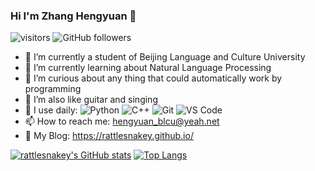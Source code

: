 ### Hi I'm Zhang Hengyuan 👋
![visitors](https://visitor-badge.glitch.me/badge?page_id=rattlesnakey.rattlesnakeyREADME)
![GitHub followers](https://img.shields.io/github/followers/rattlesnakey?style=social)
- 🔭 I’m currently a student of Beijing Language and Culture University
- 🌱 I’m currently learning about Natural Language Processing
- 👯 I’m curious about any thing that could automatically work by programming
- 🤔 I’m also like guitar and singing
- 🚀 I use daily:
![Python](https://img.shields.io/badge/-Python-8fcfd1?style=plastic&logo=Python)
![C++](https://img.shields.io/badge/-C++-3f4441?style=plastic&logo=C++)
![Git](https://img.shields.io/badge/-Git-black?style=plastic&logo=git)
![VS Code](https://img.shields.io/badge/-VS%20Code-007ACC?style=plastic&logo=visual-studio-code)
- 📫 How to reach me: hengyuan_blcu@yeah.net
- 🔭 My Blog: https://rattlesnakey.github.io/

[![rattlesnakey's GitHub stats](https://github-readme-stats.vercel.app/api?username=rattlesnakey)](https://github.com/anuraghazra/github-readme-stats)
[![Top Langs](https://github-readme-stats.vercel.app/api/top-langs/?username=rattlesnakey&layout=compact)](https://github.com/anuraghazra/github-readme-stats)

